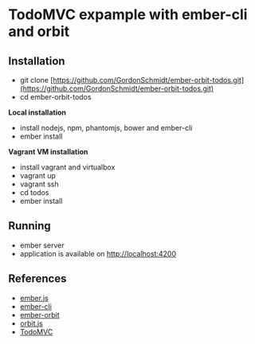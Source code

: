 TodoMVC expample with ember-cli and orbit
=========================================

Installation
------------

* git clone [https://github.com/GordonSchmidt/ember-orbit-todos.git](https://github.com/GordonSchmidt/ember-orbit-todos.git)
* cd ember-orbit-todos

**Local installation**

* install nodejs, npm, phantomjs, bower and ember-cli
* ember install


**Vagrant VM installation**

* install vagrant and virtualbox
* vagrant up
* vagrant ssh
* cd todos
* ember install

Running
-------

* ember server
* application is available on [http://localhost:4200](http://localhost:4200)


References
----------
* [ember.js](http://emberjs.com)
* [ember-cli](http://ember-cli.com)
* [ember-orbit](http://github.com/orbitjs/ember-orbit)
* [orbit.js](http://github.com/orbitjs/orbit.js)
* [TodoMVC](http://todomvc.com)

